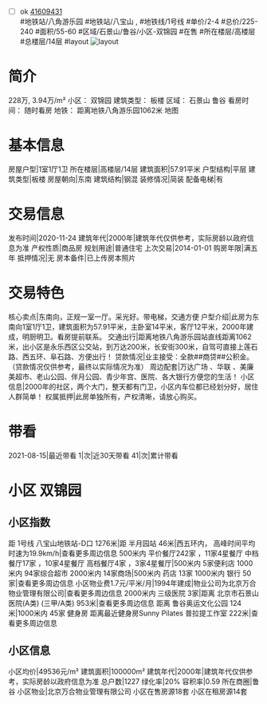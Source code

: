 - [ ] ok [41609431](https://bj.5i5j.com/ershoufang/41609431.html)  
 #地铁站/八角游乐园 #地铁站/八宝山 ,  #地铁线/1号线
#单价/2-4 #总价/225-240 #面积/55-60   #区域/石景山/鲁谷/小区-双锦园 #在售 #所在楼层/高楼层 #总楼层/14层 #layout 
![layout](http://image16.5i5j.com/erp/house/4160/41609431/huxing/nnjfnemab39b129a.jpg_P5.jpg) 
# 简介 
 228万,  3.94万/m² 
小区： 双锦园
建筑类型： 板楼
区域： 石景山 鲁谷
看房时间： 随时看房
地铁： 距离地铁八角游乐园1062米 地图
# 基本信息 
 房屋户型|1室1厅1卫
所在楼层|高楼层/14层
建筑面积|57.91平米
户型结构|平层
建筑类型|板楼
房屋朝向|东南
建筑结构|钢混
装修情况|简装
配备电梯|有
# 交易信息 
 发布时间|2020-11-24
建筑年代|2000年|建筑年代仅供参考，实际房龄以政府信息为准
产权性质|商品房
规划用途|普通住宅
上次交易|2014-01-01
购房年限|满五年
抵押情况|无
房本备件|已上传房本照片
# 交易特色 
 核心卖点|东南向，正规一室一厅。采光好。带电梯，交通方便
户型介绍|此房为东南向1室1厅1卫，建筑面积为57.91平米，主卧室14平米，客厅12平米，2000年建成，明厨明卫。看房提前联系。
交通出行|距离地铁八角游乐园站直线距离1062米，出小区是永乐西区公交站，到万达200米，长安街300米，自驾可直接上莲石路、西五环、阜石路、方便出行！
贷款情况|业主接受：全款##商贷##公积金。（贷款情况仅供参考，最终以实际情况为准）
周边配套|万达广场 、华联 、美廉美超市、老山公园、伴月公园、青少年宫、医院、各大银行方便您的生活！
小区信息|2000年的社区，两个大门，整天都有门卫，小区内车位都已经划分好，居住人群简单！
权属抵押|此房单独所有，产权清晰，请放心购买。
# 带看 
 2021-08-15|最近带看	 1|次|近30天带看	 41|次|累计带看
# 小区 双锦园
## 小区指数 
 距 1号线 八宝山地铁站-D口 1276米|距 半月园站 46米|西五环内， 高峰时间平均时速为19.9km/h|查看更多周边信息
500米内 平价餐厅242家 ，11家4星餐厅
中档餐厅17家 ，10家4星餐厅
高档餐厅4家 ，3家4星餐厅|500米内 5家便利店
1000米内 94家综合超市
2000米内 14家商场|500米内 药店 13家
1000米内 银行 50家|查看更多周边信息
小区物业费1.7元/平米/月|1994年建成|物业公司为北京万合物业管理有限公司|查看更多周边信息
2000米内 三级医院 3家|距离 北京市石景山医院(A类) (三甲/A类) 953米|查看更多周边信息
距离 鲁谷奥运文化公园 124米|1000米内 45家 健身房
距离最近健身房Sunny Pilates 普拉提工作室 222米|查看更多周边信息
## 小区信息 
 小区均价|49536元/m²
建筑面积|100000m²
建筑年代|2000年|建筑年代仅供参考，实际房龄以政府信息为准
总户数|1227
绿化率|20%
容积率|0.59
所在商圈|鲁谷
小区物业|北京万合物业管理有限公司
小区在售房源18套
小区在租房源14套
